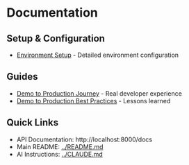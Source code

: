 # Documentation

## Setup & Configuration
- [Environment Setup](./ENVIRONMENT_SETUP.md) - Detailed environment configuration

## Guides
- [Demo to Production Journey](./DEMO-TO-PRODUCTION-JOURNEY.md) - Real developer experience
- [Demo to Production Best Practices](./DEMO-TO-PRODUCTION-BEST-PRACTICES.md) - Lessons learned

## Quick Links
- API Documentation: http://localhost:8000/docs
- Main README: [../README.md](../README.md)
- AI Instructions: [../CLAUDE.md](../CLAUDE.md)